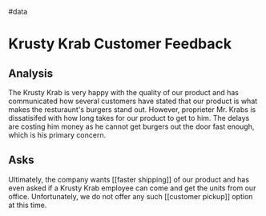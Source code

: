 #data
# Krusty Krab Customer Feedback
## Analysis
The Krusty Krab is very happy with the quality of our product and has communicated how several customers have stated that our product is what makes the resturaunt's burgers stand out. However, proprieter Mr. Krabs is dissatisifed with how long takes for our product to get to him. The delays are costing him money as he cannot get burgers out the door fast enough, which is his primary concern. 

## Asks
Ultimately, the company wants [[faster shipping]] of our product and has even asked if a Krusty Krab employee can come and get the units from our office. Unfortunately, we do not offer any such [[customer pickup]] option at this time.
